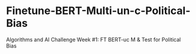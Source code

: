 # Finetune-BERT-Multi-un-c-Political-Bias
Algorithms and AI Challenge Week #1: FT BERT-uc M &amp; Test for Political Bias
